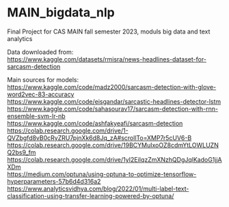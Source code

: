 # MAIN_bigdata_nlp
Final Project for CAS MAIN fall semester 2023, moduls big data and text analytics

Data downloaded from:<br />
https://www.kaggle.com/datasets/rmisra/news-headlines-dataset-for-sarcasm-detection

Main sources for models:<br />
https://www.kaggle.com/code/madz2000/sarcasm-detection-with-glove-word2vec-83-accuracy<br />
https://www.kaggle.com/code/eisgandar/sarcastic-headlines-detector-lstm<br />
https://www.kaggle.com/code/sahasourav17/sarcasm-detection-with-rnn-ensemble-svm-lr-nb<br />
https://www.kaggle.com/code/ashfakyeafi/sarcasm-detection<br />
https://colab.research.google.com/drive/1-QVZbgfd8vB0cRyZRU7pjnXk6d8Jq_zA#scrollTo=XMP7r5cUV6-B<br />
https://colab.research.google.com/drive/19BCYMuIxoOZ8cdmYtLOWLUZNQ2bs9_fm<br />
https://colab.research.google.com/drive/1yI2EiIqzZmXNzhQDgJqlKadoG1jjAXDm<br />
https://medium.com/optuna/using-optuna-to-optimize-tensorflow-hyperparameters-57b6d4d316a2<br />
https://www.analyticsvidhya.com/blog/2022/01/multi-label-text-classification-using-transfer-learning-powered-by-optuna/<br />
